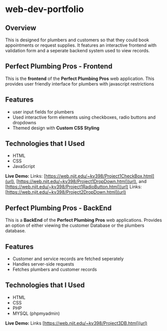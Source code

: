# web-dev-portfolio
## Overview
This is designed for plumbers and customers so that they could book appointments or request supplies. It features an interactive frontend with validation form and a seperate backend system used to view records. 

## Perfect Plumbing Pros - Frontend
This is the **frontend** of the **Perfect Plumbing Pros** web application. This provides user friendly interface for plumbers
with javascript restrictions 

## Features
- user input fields for plumbers
- Used interactive form elements using checkboxes, radio buttons and dropdowns
- Themed design with **Custom CSS Styling**

## Technologies that I Used
- HTML
- CSS
- JavaScript

**Live Demo:**
Links: [https://web.njit.edu/~kv398/Project1CheckBox.html](url), [https://web.njit.edu/~kv398/Project1DropDown.html](url), and [https://web.njit.edu/~kv398/Project1RadioButton.html](url)
Links: [https://web.njit.edu/~kv398/Project2DropDown.html](url)

## Perfect Plumbing Pros - BackEnd
This is a **BackEnd** of the **Perfect Plumbing Pros** web applications. Provides an option of either viewing the customer Database or the plumbers database. 

## Features
- Customer and service records are fetched seperately
- Handles server-side requests
- Fetches plumbers and customer records

## Technologies that I Used
- HTML
- CSS
- PHP
- MYSQL (phpmyadmin)

**Live Demo:**
Links [https://web.njit.edu/~kv398/Project3DB.html](url)
